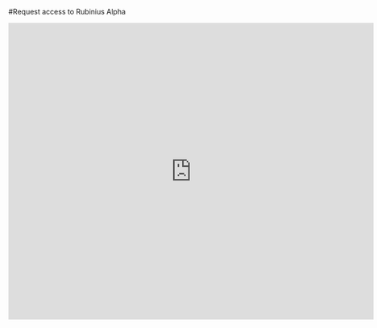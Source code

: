 #Request access to Rubinius Alpha

<html>
<iframe src="https://spreadsheets.google.com/embeddedform?formkey=dF8wSVowbXYtVTMyZGd5TU9BUGY2c3c6MQ" width="725" height="589" frameborder="0" marginheight="0" marginwidth="0">Loading...</iframe>
</html>